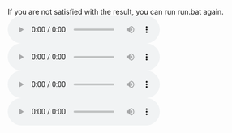  If you are not satisfied with the result, you can run run.bat again. 
![](4.mp3) 
![](7.mp3) 
![](10.mp3) 
![](1.mp3) 
